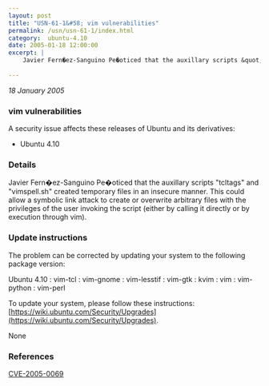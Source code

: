 ```yaml
---
layout: post
title: "USN-61-1&#58; vim vulnerabilities"
permalink: /usn/usn-61-1/index.html
category:  ubuntu-4.10
date: 2005-01-18 12:00:00
excerpt: |
    Javier Fern�ez-Sanguino Pe�oticed that the auxillary scripts &quot;tcltags&quot; and &quot;vimspell.sh&quot; created temporary files in an insecure manner. This could allow a symbolic link attack to create or overwrite arbitrary files with the privileges of the user invoking the script (either by calling it directly or by execution through vim).
    
--- 
```

 
 

*18 January 2005*

### vim vulnerabilities

A security issue affects these releases of Ubuntu and its derivatives:

* Ubuntu 4.10

### Details

Javier Fern�ez-Sanguino Pe�oticed that the auxillary scripts &quot;tcltags&quot; and &quot;vimspell.sh&quot; created temporary files in an insecure manner. This could allow a symbolic link attack to create or overwrite arbitrary files with the privileges of the user invoking the script (either by calling it directly or by execution through vim).

### Update instructions

The problem can be corrected by updating your system to the following package version:

Ubuntu 4.10
 : vim-tcl 
 : vim-gnome 
 : vim-lesstif 
 : vim-gtk 
 : kvim 
 : vim 
 : vim-python 
 : vim-perl 

To update your system, please follow these instructions: [https://wiki.ubuntu.com/Security/Upgrades](https://wiki.ubuntu.com/Security/Upgrades).

None

### References

 
 [CVE-2005-0069](http://people.ubuntu.com/~ubuntu-security/cve/CVE-2005-0069)
 

